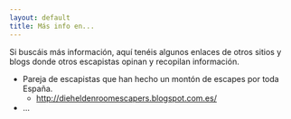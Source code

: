 ```yaml
---
layout: default
title: Más info en...
---
```


Si buscáis más información, aquí tenéis algunos enlaces de otros sitios y blogs donde otros escapistas opinan y recopilan información.

* Pareja de escapistas que han hecho un montón de escapes por toda España.
    * <http://dieheldenroomescapers.blogspot.com.es/>
* ...
